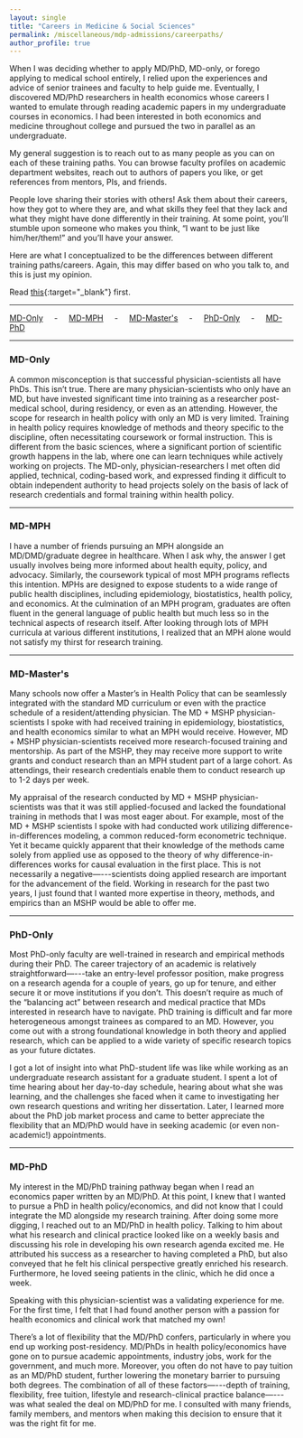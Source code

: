 ```yaml
---
layout: single
title: "Careers in Medicine & Social Sciences"
permalink: /miscellaneous/mdp-admissions/careerpaths/
author_profile: true
---
```

When I was deciding whether to apply MD/PhD, MD-only, or forego applying to medical school entirely, I relied upon the experiences and advice of senior trainees and faculty to help guide me. Eventually, I discovered MD/PhD researchers in health economics whose careers I wanted to emulate through reading academic papers in my undergraduate courses in economics. I had been interested in both economics and medicine throughout college and pursued the two in parallel as an undergraduate. 

My general suggestion is to reach out to as many people as you can on each of these training paths. You can browse faculty profiles on academic department websites, reach out to authors of papers you like, or get references from mentors, PIs, and friends. 

People love sharing their stories with others! Ask them about their careers, how they got to where they are, and what skills they feel that they lack and what they might have done differently in their training. At some point, you’ll stumble upon someone who makes you think, “I want to be just like him/her/them!” and you’ll have your answer. 

Here are what I conceptualized to be the differences between different training paths/careers. Again, this may differ based on who you talk to, and this is just my opinion. 

Read [this](https://voices.uchicago.edu/mayalozinski/2021/06/02/advice-for-choosing-graduate-programs-in-medicine-and-the-social-sciences/){:target="_blank"} first.

---

[MD-Only](#mdonly) &nbsp; &nbsp; - &nbsp; &nbsp; [MD-MPH](#mdmph) &nbsp; &nbsp; - &nbsp; &nbsp; [MD-Master's](#mdmshp) &nbsp; &nbsp; - &nbsp; &nbsp; [PhD-Only](#phdonly) &nbsp; &nbsp; - &nbsp; &nbsp; [MD-PhD](#mdphd)

---

<h3 id="mdonly">
MD-Only
</h3>

A common misconception is that successful physician-scientists all have PhDs. This isn’t true. There are many physician-scientists who only have an MD, but have invested significant time into training as a researcher post-medical school, during residency, or even as an attending. However, the scope for research in health policy with only an MD is very limited. Training in health policy requires knowledge of methods and theory specific to the discipline, often necessitating coursework or formal instruction. This is different from the basic sciences, where a significant portion of scientific growth happens in the lab, where one can learn techniques while actively working on projects. The MD-only, physician-researchers I met often did applied, technical, coding-based work, and expressed finding it difficult to obtain independent authority to head projects solely on the basis of lack of research credentials and formal training within health policy. 

---

<h3 id="mdmph">
MD-MPH
</h3>

I have a number of friends pursuing an MPH alongside an MD/DMD/graduate degree in healthcare. When I ask why, the answer I get usually involves being more informed about health equity, policy, and advocacy. Similarly, the coursework typical of most MPH programs reflects this intention. MPHs are designed to expose students to a wide range of public health disciplines, including epidemiology, biostatistics, health policy, and economics. At the culmination of an MPH program, graduates are often fluent in the general language of public health but much less so in the technical aspects of research itself. After looking through lots of MPH curricula at various different institutions, I realized that an MPH alone would not satisfy my thirst for research training.

---

<h3 id="mdmshp">
MD-Master's
</h3>

Many schools now offer a Master’s in Health Policy that can be seamlessly integrated with the standard MD curriculum or even with the practice schedule of a resident/attending physician. The MD + MSHP physician-scientists I spoke with had received training in epidemiology, biostatistics, and health economics similar to what an MPH would receive. However, MD + MSHP physician-scientists received more research-focused training and mentorship. As part of the MSHP, they may receive more support to write grants and conduct research than an MPH student part of a large cohort. As attendings, their research credentials enable them to conduct research up to 1-2 days per week.

My appraisal of the research conducted by MD + MSHP physician-scientists was that it was still applied-focused and lacked the foundational training in methods that I was most eager about. For example, most of the MD + MSHP scientists I spoke with had conducted work utilizing difference-in-differences modeling, a common reduced-form econometric technique. Yet it became quickly apparent that their knowledge of the methods came solely from applied use as opposed to the theory of why difference-in-differences works for causal evaluation in the first place. This is not necessarily a negative—---scientists doing applied research are important for the advancement of the field. Working in research for the past two years, I just found that I wanted more expertise in theory, methods, and empirics than an MSHP would be able to offer me.

---

<h3 id="phdonly">
PhD-Only
</h3>

Most PhD-only faculty are well-trained in research and empirical methods during their PhD. The career trajectory of an academic is relatively straightforward—---take an entry-level professor position, make progress on a research agenda for a couple of years, go up for tenure, and either secure it or move institutions if you don’t. This doesn’t require as much of the “balancing act” between research and medical practice that MDs interested in research have to navigate. PhD training is difficult and far more heterogeneous amongst trainees as compared to an MD. However, you come out with a strong foundational knowledge in both theory and applied research, which can be applied to a wide variety of specific research topics as your future dictates.

I got a lot of insight into what PhD-student life was like while working as an undergraduate research assistant for a graduate student. I spent a lot of time hearing about her day-to-day schedule, hearing about what she was learning, and the challenges she faced when it came to investigating her own research questions and writing her dissertation. Later, I learned more about the PhD job market process and came to better appreciate the flexibility that an MD/PhD would have in seeking academic (or even non-academic!) appointments.

---

<h3 id="mdphd">
MD-PhD
</h3>

My interest in the MD/PhD training pathway began when I read an economics paper written by an MD/PhD. At this point, I knew that I wanted to pursue a PhD in health policy/economics, and did not know that I could integrate the MD alongside my research training. After doing some more digging, I reached out to an MD/PhD in health policy. Talking to him about what his research and clinical practice looked like on a weekly basis and discussing his role in developing his own research agenda excited me. He attributed his success as a researcher to having completed a PhD, but also conveyed that he felt his clinical perspective greatly enriched his research. Furthermore, he loved seeing patients in the clinic, which he did once a week. 

Speaking with this physician-scientist was a validating experience for me. For the first time, I felt that I had found another person with a passion for health economics and clinical work that matched my own! 

There’s a lot of flexibility that the MD/PhD confers, particularly in where you end up working post-residency. MD/PhDs in health policy/economics have gone on to pursue academic appointments, industry jobs, work for the government, and much more. Moreover, you often do not have to pay tuition as an MD/PhD student, further lowering the monetary barrier to pursuing both degrees. The combination of all of these factors—---depth of training, flexibility, free tuition, lifestyle and research-clinical practice balance—---was what sealed the deal on MD/PhD for me. I consulted with many friends, family members, and mentors when making this decision to ensure that it was the right fit for me.



